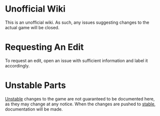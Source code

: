 # Unofficial Wiki

This is an unofficial wiki. As such, any issues suggesting changes to the actual game will be closed.

# Requesting An Edit

To request an edit, open an issue with sufficient information and label it accordingly.

# Unstable Parts

[Unstable](https://www.roblox.com/games/4569607361/Waste-Of-Space-UNSTABLE) changes to the game are not guaranteed to be documented here, as they may change at any notice. When the changes are pushed to [stable](https://www.roblox.com/games/4490046941/Waste-Of-Space-ALPHA), documentation will be made.
